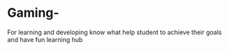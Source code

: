 # Gaming-
For learning and developing know what help student to achieve their goals and have fun learning hub

